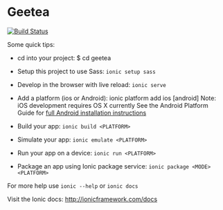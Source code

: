 # Geetea

[![Build Status](https://travis-ci.org/soasme/geetea.svg?branch=master)](https://travis-ci.org/soasme/geetea)

Some quick tips:

* cd into your project: $ cd geetea

* Setup this project to use Sass: `ionic setup sass`

* Develop in the browser with live reload: `ionic serve`

* Add a platform (ios or Android): ionic platform add ios [android]
Note: iOS development requires OS X currently
See the Android Platform Guide for [full Android installation instructions](https://cordova.apache.org/docs/en/edge/guide_platforms_android_index.md.html)

* Build your app: `ionic build <PLATFORM>`

* Simulate your app: `ionic emulate <PLATFORM>`

* Run your app on a device: `ionic run <PLATFORM>`

* Package an app using Ionic package service: `ionic package <MODE> <PLATFORM>`

For more help use `ionic --help` or `ionic docs`

Visit the Ionic docs: http://ionicframework.com/docs
